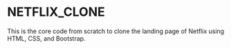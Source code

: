 # NETFLIX_CLONE
This is the core code from scratch to clone the landing page of Netflix using HTML, CSS, and Bootstrap.
